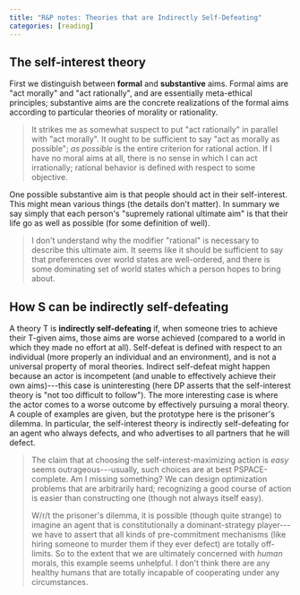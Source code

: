 ```yaml
---
title: "R&P notes: Theories that are Indirectly Self-Defeating"
categories: [reading]
---
```


## The self-interest theory

First we distinguish between __formal__ and __substantive__ aims. Formal aims
are "act morally" and "act rationally", and are essentially meta-ethical
principles; substantive aims are the concrete realizations of the formal aims
according to particular theories of morality or rationality.

> It strikes me as somewhat suspect to put "act rationally" in parallel with
> "act morally". It ought to be sufficient to say "act as morally as possible";
> _as possible_ is the entire criterion for rational action. If I have no moral
> aims at all, there is no sense in which I can act irrationally; rational
> behavior is defined with respect to some objective.

One possible substantive aim is that people should act in their self-interest.
This might mean various things (the details don't matter). In summary we say
simply that each person's "supremely rational ultimate aim" is that their life
go as well as possible (for some definition of well).

> I don't understand why the modifier "rational" is necessary to describe this
> ultimate aim. It seems like it should be sufficient to say that preferences
> over world states are well-ordered, and there is some dominating set of world
> states which a person hopes to bring about.

## How S can be indirectly self-defeating

A theory T is __indirectly self-defeating__ if, when someone tries to achieve
their T-given aims, those aims are worse achieved (compared to a world in which
they made no effort at all). Self-defeat is defined with respect to an
individual (more properly an individual and an environment), and is not a
universal property of moral theories. Indirect self-defeat might happen because
an actor is incompetent (and unable to effectively achieve their own
aims)---this case is uninteresting (here DP asserts that the self-interest
theory is "not too difficult to follow"). The more interesting case is where the
actor comes to a worse outcome by effectively pursuing a moral theory. A couple
of examples are given, but the prototype here is the prisoner's dilemma. In
particular, the self-interest theory is indirectly self-defeating for an agent
who always defects, and who advertises to all partners that he will defect.

> The claim that at choosing the self-interest-maximizing action is _easy_ seems
> outrageous---usually, such choices are at best PSPACE-complete. Am I missing
> something? We can design optimization problems that are arbitrarily hard;
> recognizing a good course of action is easier than constructing one (though
> not always itself easy).
>
> W/r/t the prisoner's dilemma, it is possible (though quite strange) to imagine
> an agent that is constitutionally a dominant-strategy player---we have to
> assert that all kinds of pre-commitment mechanisms (like hiring someone to
> murder them if they ever defect) are totally off-limits. So to the extent that
> we are ultimately concerned with _human_ morals, this example seems unhelpful.
> I don't think there are any healthy humans that are totally incapable of
> cooperating under any circumstances.

